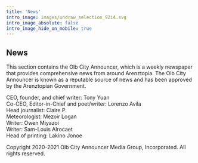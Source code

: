 ```yaml
---
title: 'News'
intro_image: images/undraw_selection_92i4.svg
intro_image_absolute: false
intro_image_hide_on_mobile: true
---
```

## News

This section contains the Olb City Announcer, which is a weekly newspaper that provides comprehensive news from around Arenztopia. The Olb City Announcer is known as a reputable source of news and has been approved by the Arenztopian Government.

CEO, founder, and chief writer: Tony Yuan    
Co-CEO, Editor-in-Chief and poet/writer: Lorenzo Avila    
Head journalist: Claire P.    
Meteorologist: Mezoir Logan    
Writer: Owen Miyazoi    
Writer: Sam-Louis Alrocaet    
Head of printing: Lakino Jonoe    

Copyright 2020-2021 Olb City Announcer Media Group, Incorporated. All rights reserved.     
